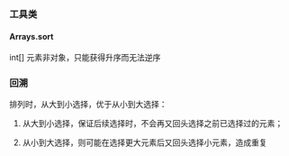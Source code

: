 ### 工具类

#### Arrays.sort

int[] 元素非对象，只能获得升序而无法逆序


### 回溯

排列时，从大到小选择，优于从小到大选择：

1. 从大到小选择，保证后续选择时，不会再又回头选择之前已选择过的元素；
    
2. 从小到大选择，则可能在选择更大元素后又回头选择小元素，造成重复

